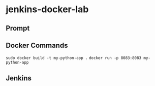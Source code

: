 # jenkins-docker-lab

## Prompt


## Docker Commands
`sudo docker build -t my-python-app .`
`docker run -p 8083:8083 my-python-app`

## Jenkins

